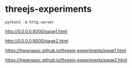 # threejs-experiments

```
python3 -m http.server
```

http://0.0.0.0:8000/page1.html

http://0.0.0.0:8000/page2.html

https://hwanseoc.github.io/threejs-experiments/page1.html

https://hwanseoc.github.io/threejs-experiments/page2.html

